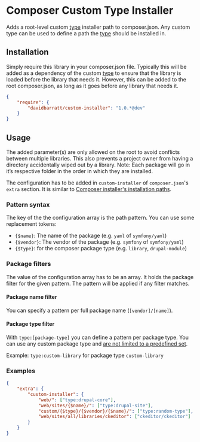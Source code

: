 Composer Custom Type Installer
==============================
Adds a root-level custom [type](https://getcomposer.org/doc/04-schema.md#type) installer path to composer.json. Any custom type can be used to define a path the [type](https://getcomposer.org/doc/04-schema.md#type) should be installed in.

## Installation
Simply require this library in your composer.json file. Typically this will be added as a dependency of the custom [type](https://getcomposer.org/doc/04-schema.md#type) to ensure that the library is loaded before the library that needs it. However, this can be added to the root composer.json, as long as it goes before any library that needs it.
```json
{
    "require": {
        "davidbarratt/custom-installer": "1.0.*@dev"
    }
}
```

## Usage
The added parameter(s) are only allowed on the root to avoid conflicts between multiple libraries. This also prevents a project owner from having a directory accidentally wiped out by a library. Note: Each package will go in it’s respective folder in the order in which they are installed.

The configuration has to be added in `custom-installer` of `composer.json`'s `extra` section. It is similar to [Composer installer's installation paths](https://github.com/composer/installers#custom-install-paths).

### Pattern syntax

The key of the the configuration array is the path pattern. You can use some
replacement tokens:

- `{$name}`: The name of the package (e.g. `yaml` of `symfony/yaml`)
- `{$vendor}`: The vendor of the package (e.g. `symfony` of `symfony/yaml`)
- `{$type}`: for the composer package type (e.g. `library`, `drupal-module`)

### Package filters

The value of the configuration array has to be an array. It holds the package 
filter for the given pattern. The pattern will be applied if any filter matches.

#### Package name filter

You can  specify a pattern per full package name (`[vendor]/[name]`).

#### Package type filter

With `type:[package-type]` you can define a pattern per package type. You can use
any custom package type and [are not limited to a predefined set](https://github.com/composer/installers#should-we-allow-dynamic-package-types-or-paths-no).

Example: `type:custom-library` for package type `custom-library`

### Examples

```json
{
    "extra": {
        "custom-installer": {
            "web/": ["type:drupal-core"],
            "web/sites/{$name}/": ["type:drupal-site"],
            "custom/{$type}/{$vendor}/{$name}/": ["type:random-type"],
            "web/sites/all/libraries/ckeditor": ["ckeditor/ckeditor"]
        }
    }
}
```
